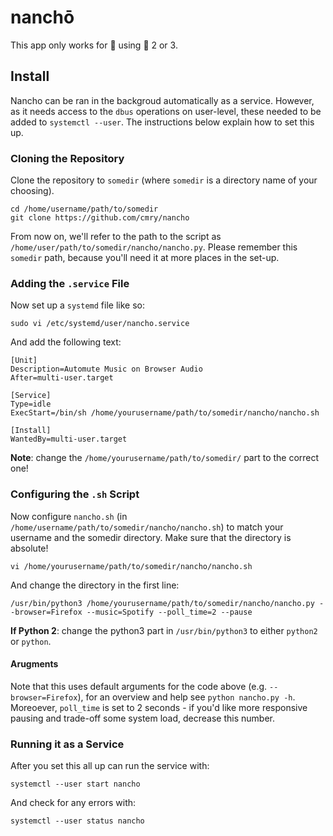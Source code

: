 # nanchō

This app only works for :penguin: using :snake: 2 or 3.

## Install

Nancho can be ran in the backgroud automatically as a service. However, as it needs access to the `dbus` operations on user-level, these needed to be added to `systemctl --user`. The instructions below explain how to set this up.

### Cloning the Repository

Clone the repository to `somedir` (where `somedir` is a directory name of your choosing).

```shell
cd /home/username/path/to/somedir
git clone https://github.com/cmry/nancho
```

From now on, we'll refer to the path to the script as `/home/user/path/to/somedir/nancho/nancho.py`. Please remember this `somedir` path, because you'll need it at more places in the set-up.

### Adding the `.service` File

Now set up a `systemd` file like so:

```shell
sudo vi /etc/systemd/user/nancho.service
```

And add the following text:

```
[Unit]
Description=Automute Music on Browser Audio
After=multi-user.target

[Service]
Type=idle
ExecStart=/bin/sh /home/yourusername/path/to/somedir/nancho/nancho.sh

[Install]
WantedBy=multi-user.target
```

**Note**: change the `/home/yourusername/path/to/somedir/` part to the correct one!

### Configuring the `.sh` Script

Now configure `nancho.sh` (in `/home/username/path/to/somedir/nancho/nancho.sh`) to match your username and the somedir directory. Make sure that the directory is absolute!

```shell
vi /home/yourusername/path/to/somedir/nancho/nancho.sh
```

And change the directory in the first line:

```shell
/usr/bin/python3 /home/yourusername/path/to/somedir/nancho/nancho.py --browser=Firefox --music=Spotify --poll_time=2 --pause
```

**If Python 2**: change the python3 part in `/usr/bin/python3` to either `python2` or `python`.

#### Arugments

Note that this uses default arguments for the code above (e.g. `--browser=Firefox`), for an overview and help see `python nancho.py -h`. Moreoever, `poll_time` is set to 2 seconds - if you'd like more responsive pausing and trade-off some system load, decrease this number. 

### Running it as a Service

After you set this all up can run the service with:

```shell
systemctl --user start nancho
```

And check for any errors with:

```shell
systemctl --user status nancho
```
